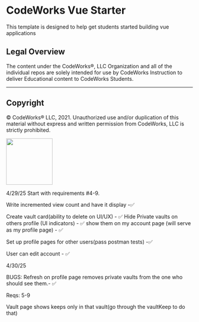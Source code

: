 CodeWorks Vue Starter
=====================
This template is designed to help get students started building vue applications

## Legal Overview

The content under the CodeWorks®, LLC Organization and all of the individual repos are solely intended for use by CodeWorks Instruction to deliver Educational content to CodeWorks Students.

---

## Copyright

© CodeWorks® LLC, 2021. Unauthorized use and/or duplication of this material without express and written permission from CodeWorks, LLC is strictly prohibited.


<img src="https://bcw.blob.core.windows.net/public/img/7815839041305055" width="125">


4/29/25
Start with requirements #4-9.

Write incremented view count and have it display -✅

Create vault card(ability to delete on UI/UX) - ✅
Hide Private vaults on others profile (UI indicators) - ✅
show them on my account page (will serve as my profile page) - ✅

Set up profile pages for other users(pass postman tests) -✅

User can edit account - ✅


4/30/25

BUGS: Refresh on profile page removes private vaults from the one who should see them.- ✅

Reqs: 5-9

Vault page shows keeps only in that vault(go through the vaultKeep to do that)
